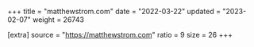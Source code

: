 +++
title = "matthewstrom.com"
date = "2022-03-22"
updated = "2023-02-07"
weight = 26743

[extra]
source = "https://matthewstrom.com"
ratio = 9
size = 26
+++
